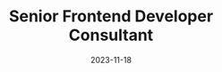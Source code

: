 ---
title: "Senior Frontend Developer Consultant"
company: "SmartBudget"
date: 2023-11-18
text: 'I worked with the team at SmartBudget to design and develop a budget platform for businesses. The platform not only streamlines the management of clients business budgets but also provides detailed analytical insights. By harnessing this tool, professionals can make informed decisions, offer strategic advice, and drive tangible growth for their clients financial portfolios.'
highlights: [
  'Developed React app from scratch according to business specs.',
  'Created UI components from Figma design based on Tailwind and Radix UI.',
  'Used Framer Motion to improve user experience with subtle animations.',
  'Used Storybook to document UI Component Library.',
  'Used React Testing Library to cover app with unit tests.'
]
skills: ['React', 'TypeScript', 'Zustand', 'Tailwind', 'Radix UI', 'Framer Motion', 'Figma', 'Storybook', 'React Testing Library']
---